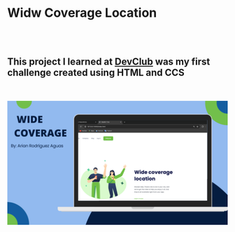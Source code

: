 <h1>Widw Coverage Location</h1>
<br>
<br>
<h2>This project I learned at <a href="https://rodofomori.com.br/devclub">DevClub</a> was my first challenge created using HTML and CCS</h2>
<br>
<br>
<img src="https://github.com/Arianrodriguezaguas/desafio-1-wide-Coverage-Location/blob/master/img/WIDE%20COVERAGE.png?raw=true">
